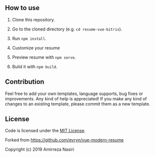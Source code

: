 ## How to use

1. Clone this repository.

2. Go to the cloned directory (e.g. `cd resume-vue-bitrix`).

3. Run `npm install`.

4. Customize your resume

5. Preview resume with `npm serve`.

6. Build it with `npm build`.

## Contribution
Feel free to add your own templates, language supports, bug fixes or improvements. Any kind of help is appreciated! If you make any kind of changes to an existing template, please commit them as a new template.

## License
Code is licensed under the [MIT License](LICENSE).

Forked from https://github.com/evryn/vue-modern-resume

Copyright (c) 2019 Amirreza Nasiri

